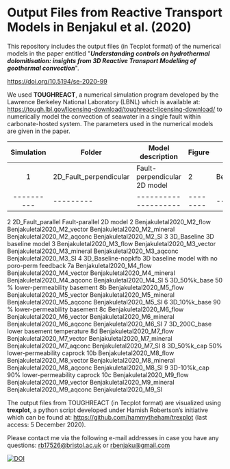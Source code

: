 <h1>Output Files from Reactive Transport Models in Benjakul et al. (2020)</h2>

This repository includes the output files (in Tecplot format) of the numerical models in the paper entitled "<b><i>Understanding controls on hydrothermal dolomitisation: insights from 3D Reactive Transport Modelling of geothermal convection</i></b>".

https://doi.org/10.5194/se-2020-99

We used <b>TOUGHREACT</b>, a numerical simulation program developed by the Lawrence Berkeley National Laboratory (LBNL) which is available at: https://tough.lbl.gov/licensing-download/toughreact-licensing-download/ to numerically model the convection of seawater in a single fault within carbonate-hosted system. The parameters used in the numerical models are given in the paper.

|Simulation |	Folder |	Model description	| Figure |	Flow dataA |	Flow vectorB |	MineralC |	AqconcD |	SIE |
|:---------:|--------|--------------------|--------|-------------|---------------|-----------|----------|-----|
| 1 |	2D_Fault_perpendicular |	Fault-perpendicular 2D model |	2 |	Benjakuletal2020_M1_flow |	Benjakuletal2020_M1_vector |	Benjakuletal2020_M1_mineral	| Benjakuletal2020_M1_aqconc |	Benjakuletal2020_M1_SI |
|----------|---------|--------------------|--------|-------------|---------------|-----------|----------|-----|
2	2D_Fault_parallel	Fault-parallel 2D model	2	Benjakuletal2020_M2_flow	Benjakuletal2020_M2_vector	Benjakuletal2020_M2_mineral	Benjakuletal2020_M2_aqconc	Benjakuletal2020_M2_SI
3	3D_Baseline	3D baseline model	3	Benjakuletal2020_M3_flow	Benjakuletal2020_M3_vector	Benjakuletal2020_M3_mineral	Benjakuletal2020_M3_aqconc	Benjakuletal2020_M3_SI
4	3D_Baseline-nopkfb	3D baseline model with no poro-perm feedback	7a	Benjakuletal2020_M4_flow	Benjakuletal2020_M4_vector	Benjakuletal2020_M4_mineral	Benjakuletal2020_M4_aqconc	Benjakuletal2020_M4_SI
5	3D_50%k_base	50 % lower-permeability basement	8b	Benjakuletal2020_M5_flow	Benjakuletal2020_M5_vector	Benjakuletal2020_M5_mineral	Benjakuletal2020_M5_aqconc	Benjakuletal2020_M5_SI
6	3D_10%k_base	90 % lower-permeability basement	8c	Benjakuletal2020_M6_flow	Benjakuletal2020_M6_vector	Benjakuletal2020_M6_mineral	Benjakuletal2020_M6_aqconc	Benjakuletal2020_M6_SI
7	3D_200C_base	lower basement temperature	8d	Benjakuletal2020_M7_flow	Benjakuletal2020_M7_vector	Benjakuletal2020_M7_mineral	Benjakuletal2020_M7_aqconc	Benjakuletal2020_M7_SI
8	3D_50%k_cap	50% lower-permeability caprock	10b	Benjakuletal2020_M8_flow	Benjakuletal2020_M8_vector	Benjakuletal2020_M8_mineral	Benjakuletal2020_M8_aqconc	Benjakuletal2020_M8_SI
9	3D-10%k_cap	90% lower-permeability caprock	10c	Benjakuletal2020_M9_flow	Benjakuletal2020_M9_vector	Benjakuletal2020_M9_mineral	Benjakuletal2020_M9_aqconc	Benjakuletal2020_M9_SI

The output files from TOUGHREACT (in Tecplot format) are visualized using <b>trexplot</b>, a python script developed under Hamish Robertson’s initiative which can be found at: https://github.com/hammytheham/trexplot (last access: 5 December 2020).

Please contact me via the following e-mail addresses in case you have any questions:
rb17526@bristol.ac.uk or rbenjaku@gmail.com

[![DOI](https://zenodo.org/badge/318801734.svg)](https://zenodo.org/badge/latestdoi/318801734)
